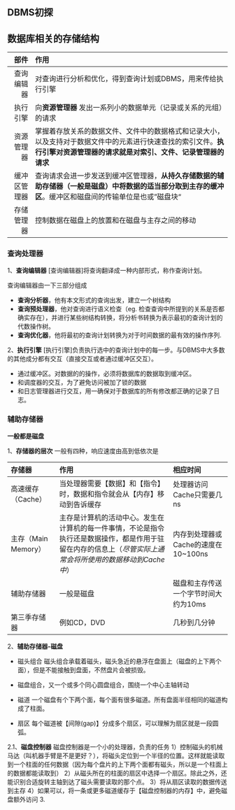 ## DBMS初探

## 数据库相关的存储结构

部件|作用
----:|:---
查询编辑器|对查询进行分析和优化，得到查询计划或DBMS，用来传给执行引擎
执行引擎|向**资源管理器** 发出一系列小的数据单元（记录或关系的元组）的请求
资源管理器|掌握着存放关系的数据文件、文件中的数据格式和记录大小，以及支持对于数据文件中的元素进行快速查找的索引文件。**执行引擎对资源管理器的请求就是对索引、文件、记录管理器的请求**
缓冲区管理器|查询请求会进一步发送到缓冲区管理器，**从持久存储数据的辅助存储器（一般是磁盘）中将数据的适当部分取到主存的缓冲区**。缓冲区和磁盘间的传输单位是也或”磁盘块“
存储管理器|控制数据在磁盘上的放置和在磁盘与主存之间的移动

### 查询处理器

1、**查询编辑器**
[查询编辑器]将查询翻译成一种内部形式，称作查询计划。

查询编辑器由一下三部分组成

- **查询分析器**，他有本文形式的查询出发，建立一个树结构
- **查询预处理器**，他对查询进行语义检查（eg. 检查查询中所提到的关系是否都确实存在），并进行某些树结构转换，将分析书转换为表示最初的查询计划的代数操作树。
- **查询优化器**，他将最初的查询计划转换为对于时间数据的最有效的操作序列.

2、**执行引擎**
[执行引擎]负责执行选中的查询计划中的每一步。与DBMS中大多数的其他成分都有交互（直接交互或者通过缓冲区交互）。
- 通过缓冲区。对数据的的操作，必须将数据库的数据取到缓冲区。
- 和调度器的交互，为了避免访问被加了锁的数据
- 和日志管理器进行交互，用一确保对于数据库的所有修改都正确的记录了日志。



### 辅助存储器

**一般都是磁盘**

1、**存储器的层次**
一般有四种，响应速度由高到低依次是

存储器|作用|相应时间
:---|:---|:---
高速缓存（Cache）|当处理器需要【数据】和【指令】时，数据和指令就会从【内存】移动到告诉缓存|处理器访问Cache只需要几ns
主存（Main Memory）|主存是计算机的活动中心。发生在计算机的每一件事情，不论是指令执行还是数据操作，都是作用于驻留在内存的信息上（*尽管实际上通常会将所使用的数据移动到Cache中*）|内存到处理器或Cache的速度在10~100ns
辅助存储器|一般是磁盘|磁盘和主存传送一个字节时间大约为10ms
第三季存储器|例如CD，DVD|几秒到几分钟

2、**辅助存储器-磁盘**
- 磁头组合
	磁头组合承载着磁头，磁头急近的悬浮在盘面上（磁盘的上下两个面），但是不能接触到盘面，不然盘片会被损毁。

- 磁盘组合，又一个或多个同心圆盘组合，围绕一个中心主轴转动
- 磁道
	一个磁盘有个下两个面，每个面有很多磁道。所有盘面半径相同的磁道构成了柱面。
	
- 扇区 每个磁道被【间隙(gap)】分成多个扇区，可以理解为扇区就是一段圆弧。

2.1、**磁盘控制器**
磁盘控制器是一个小的处理器，负责的任务
1）控制磁头的机械马达（叫机器手臂是不是更好？），将磁头定位到一个半径的位置。这样就能读取到一个柱面的任何数据（因为每个盘片的上下两个面都有磁头，所以是一个柱面上的数据都能读取到）
2）从磁头所在的柱面的扇区中选择一个扇区。除此之外，还能识别合适旋转主轴到达了磁头需要读取的那个点。
3）将从扇区读取的数据传送到主存
4）如果可以，将一条或更多磁道缓存于【磁盘控制器的内存】中，避免磁盘额外访问
3.